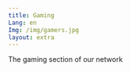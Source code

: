 ```yaml
---
title: Gaming
Lang: en
Img: /img/gamers.jpg
layout: extra
---
```

The gaming section of our network
